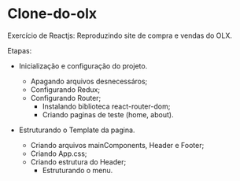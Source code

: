 # Clone-do-olx
 
Exercício de Reactjs:
    Reproduzindo site de compra e vendas do OLX.

Etapas:
 - Inicialização e configuração do projeto.
    - Apagando arquivos desnecessáros;
    - Configurando Redux;
    - Configurando Router;
        - Instalando biblioteca react-router-dom;
        - Criando paginas de teste (home, about). 

 - Estruturando o Template da pagina.
    - Criando arquivos mainComponents, Header e Footer;
    - Criando App.css;
    - Criando estrutura do Header;
        - Estruturando o menu.